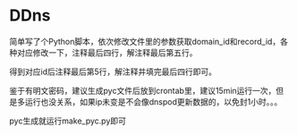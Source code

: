 # DDns
简单写了个Python脚本，依次修改文件里的参数获取domain_id和record_id，各种对应修改一下，注释最后四行，解注释最后第五行。

得到对应id后注释最后第5行，解注释并填完最后四行即可。

鉴于有明文密码，建议生成pyc文件后放到crontab里，建议15min运行一次，但是多运行也没关系，如果ip未变是不会像dnspod更新数据的，以免封1小时。。。

pyc生成就运行make_pyc.py即可

